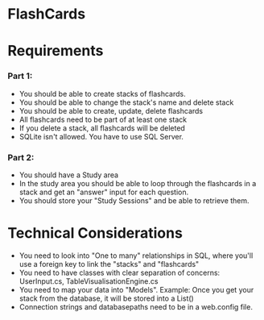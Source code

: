 # FlashCards

# Requirements
  ### Part 1: 
  - You should be able to create stacks of flashcards.
  - You should be able to change the stack's name and delete stack
  - You should be able to create, update, delete flashcards
  - All flashcards need to be part of at least one stack
  - If you delete a stack, all flashcards will be deleted
  - SQLite isn't allowed. You have to use SQL Server.
  
  ### Part 2: 
  - You should have a Study area
  - In the study area you should be able to loop through the flashcards in a stack and get an "answer" input for each question.
  - You should store your "Study Sessions" and be able to retrieve them.
  
# Technical Considerations
  - You need to look into "One to many" relationships in SQL, where you'll use a foreign key to link the "stacks" and "flashcards"
  - You need to have classes with clear separation of concerns: UserInput.cs, TableVisualisationEngine.cs
  - You need to map your data into "Models". Example: Once you get your stack from the database, it will be stored into a List<Stack>()
  - Connection strings and databasepaths need to be in a web.config file. 
